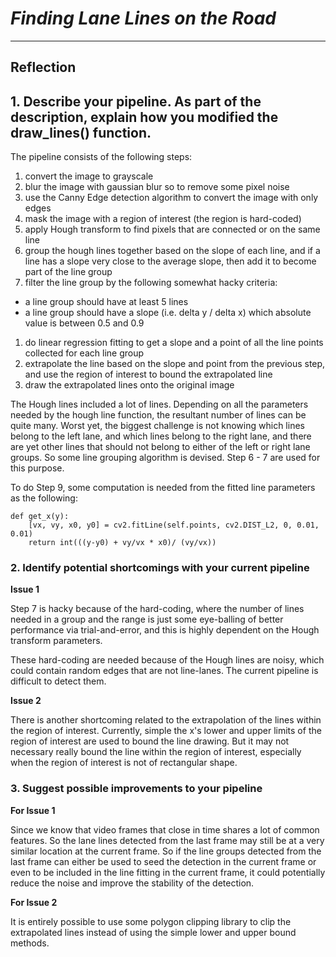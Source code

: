 # *Finding Lane Lines on the Road*
---

## Reflection

## 1. Describe your pipeline. As part of the description, explain how you modified the draw_lines() function.

The pipeline consists of the following steps:
1. convert the image to grayscale
1. blur the image with gaussian blur so to remove some pixel noise
1. use the Canny Edge detection algorithm to convert the image with only edges
1. mask the image with a region of interest (the region is hard-coded)
1. apply Hough transform to find pixels that are connected or on the same line
1. group the hough lines together based on the slope of each line, and if a line has a slope very close to the average slope, then add it to become part of the line group
1. filter the line group by the following somewhat hacky criteria:
  * a line group should have at least 5 lines
  * a line group should have a slope (i.e. delta y / delta x) which absolute value is between 0.5 and 0.9
1. do linear regression fitting to get a slope and a point of all the line points collected for each line group
1. extrapolate the line based on the slope and point from the previous step, and use the region of interest to bound the extrapolated line
1. draw the extrapolated lines onto the original image

The Hough lines included a lot of lines. Depending on all the parameters needed by the hough line function, the resultant number of lines can be quite many. Worst yet, the biggest challenge is not knowing which lines belong to the left lane, and which lines belong to the right lane, and there are yet other lines that should not belong to either of the left or right lane groups. So some line grouping algorithm is devised. Step 6 - 7 are used for this purpose.

To do Step 9, some computation is needed from the fitted line parameters as the following:
```
def get_x(y):
    [vx, vy, x0, y0] = cv2.fitLine(self.points, cv2.DIST_L2, 0, 0.01, 0.01)
    return int(((y-y0) + vy/vx * x0)/ (vy/vx))
```


### 2. Identify potential shortcomings with your current pipeline

**Issue 1**

Step 7 is hacky because of the hard-coding, where the number of lines needed in a group and the range is just some eye-balling of better performance via trial-and-error, and this is highly dependent on the Hough transform parameters.

These hard-coding are needed because of the Hough lines are noisy, which could contain random edges that are not line-lanes. The current pipeline is difficult to detect them.

**Issue 2**

There is another shortcoming related to the extrapolation of the lines within the region of interest. Currently, simple the x's lower and upper limits of the region of interest are used to bound the line drawing. But it may not necessary really bound the line within the region of interest, especially when the region of interest is not of rectangular shape.


### 3. Suggest possible improvements to your pipeline

**For Issue 1**

Since we know that video frames that close in time shares a lot of common features. So the lane lines detected from the last frame may still be at a very similar location at the current frame. So if the line groups detected from the last frame can either be used to seed the detection in the current frame or even to be included in the line fitting in the current frame, it could potentially reduce the noise and improve the stability of the detection.

**For Issue 2**

It is entirely possible to use some polygon clipping library to clip the extrapolated lines instead of using the simple lower and upper bound methods.

